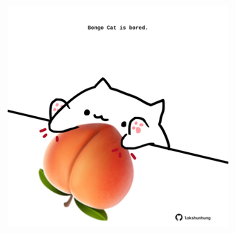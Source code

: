 <!-- built at 13/02/2021, 17:14:38 UTC -->
<p align="center">
  <img width="500" height="500" src="./ReadmeImage.svg">
</p>
